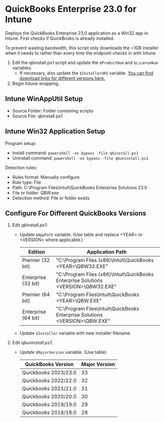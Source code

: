 # QuickBooks Enterprise 23.0 for Intune  
  
Deploys the QuickBooks Enterprise 23.0 application as a Win32 app in Intune. First checks if QuickBooks is already installed.  
  
To prevent wasting bandwidth, this script only downloads the ~1GB installer when it needs to rather than every time the endpoint checks in with Intune.  
  
1. Edit the qbinstall.ps1 script and update the `$ProductNum` and `$LicenseNum` variables.  
    - If necessary, also update the `$InstallerURI` variable. [You can find download links for different versions here.](https://downloads.quickbooks.com/app/qbdt/products)
2. Begin Intune wrapping.  
  
## Intune WinAppUtil Setup  
  
 - Source Folder: Folder containing scripts
 - Source File: qbinstall.ps1  
  
## Intune Win32 Application Setup  
  
Program setup:  
  
- Install command: `powershell -ex bypass -file qbinstall.ps1`  
- Uninstall command: `powershell -ex bypass -file qbuninstall.ps1`  
  
Detection rules:  
  
- Rules format: Manually configure  
- Rule type: File  
- Path: C:\Program Files\Intuit\QuickBooks Enterprise Solutions 23.0  
- File or folder: QBW.exe  
- Detection method: File or folder exists  
  
## Configure For Different QuickBooks Versions  
  
1. Edit *qbinstall.ps1*:  
    - Update `$AppPath` variable. (Use table and replace \<YEAR> or \<VERSION> where applicable.)  

        Edition                 | Application Path  
        ------------------------|-----------------  
        Premier (32 bit)  | "C:\Program Files (x86)\Intuit\QuickBooks \<YEAR>\QBW32.EXE"  
        Enterprise (32 bit)     | "C:\Program Files (x86)\Intuit\QuickBooks Enterprise Solutions \<VERSION>\QBW32.EXE"  
        Premier (64 bit)  | "C:\Program Files\Intuit\QuickBooks \<YEAR>\QBW.EXE"  
        Enterprise (64 bit)     | "C:\Program Files\Intuit\QuickBooks Enterprise Solutions \<VERSION>\QBW.EXE"  
    - Update `$Installer` variable with new installer filename 
  
2. Edit *qbuninstall.ps1*:  
  
    - Update `$MajorVersion` variable. (Use table)
  
        QuickBooks Version  | Major Version  
        --------------------|--------------  
        Quickbooks 2023/23.0| 33  
        Quickbooks 2022/22.0| 32  
        Quickbooks 2021/21.0| 31  
        Quickbooks 2020/20.0| 30  
        Quickbooks 2019/19.0| 29  
        Quickbooks 2018/18.0| 28  
  
